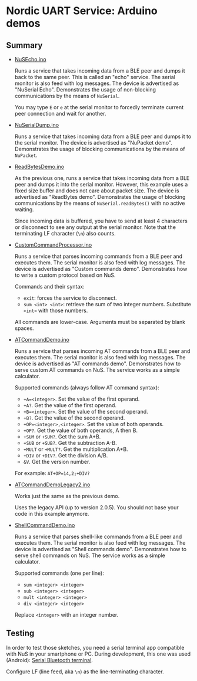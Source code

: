 # Nordic UART Service: Arduino demos

## Summary

- [NuSEcho.ino](./NuSEcho/NuSEcho.ino)

  Runs a service that takes incoming data from a BLE peer and dumps it back to the same peer.
  This is called an "echo" service. The serial monitor is also feed with log messages.
  The device is advertised as "NuSerial Echo".
  Demonstrates the usage of non-blocking communications by the means of `NuSerial`.

  You may type `E` or `e` at the serial monitor to forcedly terminate current peer connection and wait for another.

- [NuSerialDump.ino](./NuSerialDump/NuSerialDump.ino)

  Runs a service that takes incoming data from a BLE peer and dumps it to the serial monitor.
  The device is advertised as "NuPacket demo".
  Demonstrates the usage of blocking communications by the means of `NuPacket`.

- [ReadBytesDemo.ino](./ReadBytesDemo/ReadBytesDemo.ino)

  As the previous one, runs a service that takes incoming data from a BLE peer and dumps it into the serial monitor.
  However, this example uses a fixed size buffer and does not care about packet size.
  The device is advertised as "ReadBytes demo".
  Demonstrates the usage of blocking communications by the means of `NuSerial.readBytes()` with no active waiting.

  Since incoming data is buffered, you have to send at least 4 characters or disconnect to see any output at the serial monitor.
  Note that the terminating LF character (`\n`) also counts.

- [CustomCommandProcessor.ino](./CustomCommandProcessor/CustomCommandProcessor.ino)

  Runs a service that parses incoming commands from a BLE peer and executes them.
  The serial monitor is also feed with log messages. The device is advertised as "Custom commands demo".
  Demonstrates how to write a custom protocol based on NuS.

  Commands and their syntax:

  - `exit`: forces the service to disconnect.
  - `sum <int> <int>`: retrieve the sum of two integer numbers. Substitute `<int>` with those numbers.

  All commands are lower-case. Arguments must be separated by blank spaces.

- [ATCommandDemo.ino](./ATCommandDemo/ATCommandDemo.ino)

  Runs a service that parses incoming AT commands from a BLE peer and executes them.
  The serial monitor is also feed with log messages. The device is advertised as "AT commands demo".
  Demonstrates how to serve custom AT commands on NuS. The service works as a simple calculator.

  Supported commands (always follow AT command syntax):

  - `+A=<integer>`. Set the value of the first operand.
  - `+A?`. Get the value of the first operand.
  - `+B=<integer>`. Set the value of the second operand.
  - `+B?`. Get the value of the second operand.
  - `+OP=<integer>,<integer>`. Set the value of both operands.
  - `+OP?`. Get the value of both operands, A then B.
  - `+SUM` or `+SUM?`. Get the sum A+B.
  - `+SUB` or `+SUB?`. Get the subtraction A-B.
  - `+MULT` or `+MULT?`. Get the multiplication A*B.
  - `+DIV` or `+DIV?`. Get the division A/B.
  - `&V`. Get the version number.

  For example: `AT+OP=14,2;+DIV?`

- [ATCommandDemoLegacy2.ino](./ATCommandDemoLegacy2/ATCommandDemoLegacy2.ino)

  Works just the same as the previous demo.

  Uses the legacy API (up to version 2.0.5). You should not base your code in this example anymore.

- [ShellCommandDemo.ino](./ShellCommandDemo/ShellCommandDemo.ino)

  Runs a service that parses shell-like commands from a BLE peer and executes them.
  The serial monitor is also feed with log messages. The device is advertised as "Shell commands demo".
  Demonstrates how to serve shell commands on NuS. The service works as a simple calculator.

  Supported commands (one per line):

  - `sum <integer> <integer>`
  - `sub <integer> <integer>`
  - `mult <integer> <integer>`
  - `div <integer> <integer>`

  Replace `<integer>` with an integer number.

## Testing

In order to test those sketches, you need a serial terminal app compatible with NuS in your smartphone or PC. During development, this one was used (Android):
[Serial Bluetooth terminal](https://play.google.com/store/apps/details?id=de.kai_morich.serial_bluetooth_terminal).

Configure LF (line feed, aka `\n`) as the line-terminating character.

